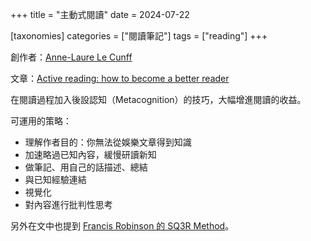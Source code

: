 +++
title = "主動式閱讀"
date = 2024-07-22

[taxonomies]
categories = ["閱讀筆記"]
tags = ["reading"]
+++

創作者：[Anne-Laure Le Cunff](https://anne-laure.net/)

文章：[Active reading: how to become a better reader](https://nesslabs.com/active-reading)

在閱讀過程加入後設認知（Metacognition）的技巧，大幅增進閱讀的收益。

可運用的策略：
* 理解作者目的：你無法從娛樂文章得到知識
* 加速略過已知內容，緩慢研讀新知
* 做筆記、用自己的話描述、總結
* 與已知經驗連結
* 視覺化
* 對內容進行批判性思考

另外在文中也提到 [Francis Robinson 的 SQ3R Method](@/wisdom/methods/sq3r/index.md)。
